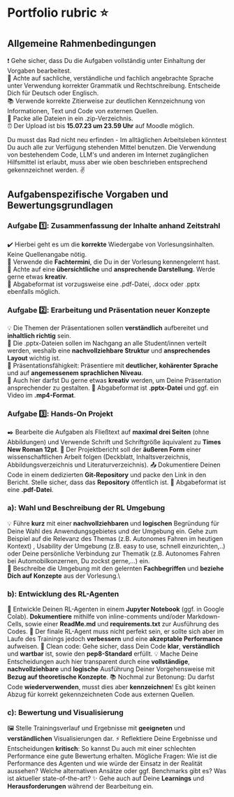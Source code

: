 #  Portfolio rubric ⭐

## Allgemeine Rahmenbedingungen 

❗ Gehe sicher, dass Du die Aufgaben vollständig unter Einhaltung der Vorgaben bearbeitest. \
💬 Achte auf sachliche, verständliche und fachlich angebrachte Sprache unter Verwendung korrekter Grammatik und Rechtschreibung. Entscheide Dich für Deutsch oder Englisch. \
📚 Verwende korrekte Zitierweise zur deutlichen Kennzeichnung von Informationen, Text und Code von externen Quellen. \
📁 Packe alle Dateien in ein .zip-Verzeichnis. \
⏰ Der Upload ist bis **15.07.23 um 23.59 Uhr** auf Moodle möglich.  

Du musst das Rad nicht neu erfinden - Im alltäglichen Arbeitsleben könntest Du auch alle zur Verfügung stehenden Mittel benutzen. Die Verwendung von bestehendem Code, LLM's und anderen im Internet zugänglichen Hilfsmittel ist erlaubt, muss aber wie oben beschrieben entsprechend gekennzeichnet werden. ✌️

## Aufgabenspezifische Vorgaben und Bewertungsgrundlagen

### Aufgabe 1️⃣: Zusammenfassung der Inhalte anhand Zeitstrahl

✔️ Hierbei geht es um die **korrekte** Wiedergabe von Vorlesungsinhalten. Keine Quellenangabe nötig. \
📖 Verwende die **Fachtermini**, die Du in der Vorlesung kennengelernt hast. \
🎨 Achte auf eine **übersichtliche** und **ansprechende Darstellung**. Werde gerne etwas **kreativ**. \
📄 Abgabeformat ist vorzugsweise eine .pdf-Datei, .docx oder .pptx ebenfalls möglich.  

### Aufgabe 2️⃣: Erarbeitung und Präsentation neuer Konzepte

💡 Die Themen der Präsentationen sollen **verständlich** aufbereitet und **inhaltlich richtig** sein.\
🌸 Die .pptx-Dateien sollen im Nachgang an alle Student/innen verteilt werden, weshalb eine **nachvollziehbare Struktur** und **ansprechendes Layout** wichtig ist.\
💁 Präsentationsfähigkeit: Präsentiere mit **deutlicher, kohärenter Sprache** und auf **angemessenem sprachlichen Niveau**.\
🎨 Auch hier darfst Du gerne etwas **kreativ** werden, um Deine Präsentation ansprechender zu gestalten. 
📄 Abgabeformat ist **.pptx-Datei** und ggf. ein Video im **.mp4-Format**.

### Aufgabe 3️⃣: Hands-On Projekt

✒️ Bearbeite die Aufgaben als Fließtext auf **maximal drei Seiten** (ohne Abbildungen) und Verwende Schrift und Schriftgröße äquivalent zu **Times New Roman 12pt**.
📑 Der Projektbericht soll der **äußeren Form** einer wissenschaftlichen Arbeit folgen (Deckblatt, Inhaltsverzeichnis, Abbildungsverzeichnis und Literaturverzeichnis).
📤 Dokumentiere Deinen Code in einem dedizierten **Git-Repository** und packe den Link in den Bericht. Stelle sicher, dass das **Repository** öffentlich ist.
📄 Abgabeformat ist eine **.pdf-Datei**.

### a): Wahl und Beschreibung der RL Umgebung

💡 Führe **kurz** mit einer **nachvollziehbaren** und **logischen** Begründung für Deine Wahl des Anwendungsgebietes und der Umgebung ein. Gehe zum Beispiel auf die Relevanz des Themas (z.B. Autonomes Fahren im heutigen Kontext) , Usability der Umgebung (z.B. easy to use, schnell einzurichten,..) oder Deine persönliche Verbindung zur Thematik (z.B. Autonomes Fahren bei Automobilkonzernen, Du zockst gerne,...) ein.\
📖 Beschreibe die Umgebung mit den gelernten **Fachbegriffen** und **beziehe Dich auf Konzepte** aus der Vorlesung.\

### b): Entwicklung des RL-Agenten

📓 Entwickle Deinen RL-Agenten in einem **Jupyter Notebook** (ggf. in Google Colab). **Dokumentiere** mithilfe von inline-comments und/oder Markdown-Cells, sowie einer **ReadMe.md** und **requirements.txt** zur Ausführung des Codes.
🤖 Der finale RL-Agent muss nicht perfekt sein, er sollte sich aber im Laufe des Trainings jedoch **verbessern** und eine **akzeptable Performance** aufweisen.
🚿 Clean code: Gehe sicher, dass Dein Code **klar**, **verständlich** und **wartbar** ist, sowie den **pep8-Standard** erfüllt.
💡 Mache Deine Entscheidungen auch hier transparent durch eine **vollständige**, **nachvollziehbare** und **logische** Ausführung Deiner Vorgehensweise mit **Bezug auf theoretische Konzepte**.
📚 Nochmal zur Betonung: Du darfst Code **wiederverwenden**, musst dies aber **kennzeichnen**! Es gibt keinen Abzug für korrekt gekennzeichneten Code aus externen Quellen.

### c): Bewertung und Visualisierung

🖼️ Stelle Trainingsverlauf und Ergebnisse mit **geeigneten** und **verständlichen** Visualisierungen dar.
⚡ Reflektiere Deine Ergebnisse und Entscheidungen **kritisch**: So kannst Du auch mit einer schlechten Performance eine gute Bewertung erhalten. Mögliche Fragen: Wie ist die Performance des Agenten und wie würde der Einsatz in der Realität aussehen? Welche alternativen Ansätze oder ggf. Benchmarks gibt es? Was ist aktueller state-of-the-art?
✨ Gehe auch auf Deine **Learnings** und **Herausforderungen** während der Bearbeitung ein. 
